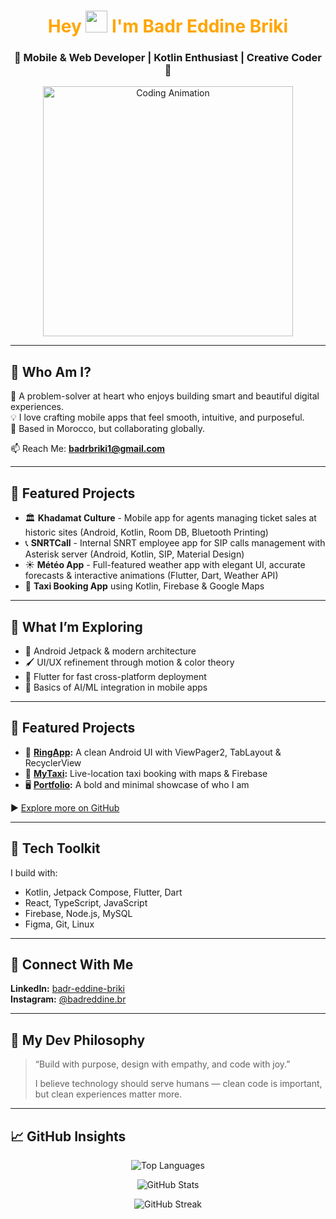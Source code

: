 <h1 align="center" style="color:orange;">Hey <img src="https://github.com/TheDudeThatCode/TheDudeThatCode/blob/master/Assets/Hi.gif" width="35" /> I'm Badr Eddine Briki</h1>
<h3 align="center">🚀 Mobile & Web Developer | Kotlin Enthusiast | Creative Coder 🚀</h3>

<p align="center">
  <img src="https://cdn.dribbble.com/userupload/21436944/file/original-3212fe7a869a76063e59d76c39176c45.gif" alt="Coding Animation" width="400"/>
</p>

---

## 🔶 Who Am I?

🎯 A problem-solver at heart who enjoys building smart and beautiful digital experiences.  
💡 I love crafting mobile apps that feel smooth, intuitive, and purposeful.  
📍 Based in Morocco, but collaborating globally.

📫 Reach Me: **[badrbriki1@gmail.com](mailto:badrbriki1@gmail.com)**

---

## 🔶 Featured Projects

- 🏛️ **Khadamat Culture** - Mobile app for agents managing ticket sales at historic sites (Android, Kotlin, Room DB, Bluetooth Printing)  
- 📞 **SNRTCall** - Internal SNRT employee app for SIP calls management with Asterisk server (Android, Kotlin, SIP, Material Design)
- ☀️ **Météo App** - Full-featured weather app with elegant UI, accurate forecasts & interactive animations (Flutter, Dart, Weather API)  
- 🚖 **Taxi Booking App** using Kotlin, Firebase & Google Maps  
---

## 🔶 What I’m Exploring

- 🧠 Android Jetpack & modern architecture  
- 🖌️ UI/UX refinement through motion & color theory  
- 📱 Flutter for fast cross-platform deployment  
- 🔬 Basics of AI/ML integration in mobile apps

---

## 🔶 Featured Projects

- 📲 **[RingApp](https://github.com/badreddinebr/RingApp):** A clean Android UI with ViewPager2, TabLayout & RecyclerView  
- 🚕 **[MyTaxi](https://github.com/badreddinebr/Taxi):** Live-location taxi booking with maps & Firebase  
- 🖥️ **[Portfolio](https://badreddinebr.github.io/Myportfolio/):** A bold and minimal showcase of who I am

▶️ [Explore more on GitHub](https://github.com/badreddinebr)

---

## 🔶 Tech Toolkit

I build with:
- Kotlin, Jetpack Compose, Flutter, Dart  
- React, TypeScript, JavaScript  
- Firebase, Node.js, MySQL  
- Figma, Git, Linux

---

## 🔶 Connect With Me

**LinkedIn:** [badr-eddine-briki](https://linkedin.com/in/badr-eddine-briki)  
**Instagram:** [@badreddine.br](https://instagram.com/badreddinebr)

---

## 🔶 My Dev Philosophy

> “Build with purpose, design with empathy, and code with joy.”  
>  
> I believe technology should serve humans — clean code is important, but clean experiences matter more.

---

## 📈 GitHub Insights

<p align="center">
  <img src="https://github-readme-stats.vercel.app/api/top-langs?username=badreddinebr&show_icons=true&theme=orange&locale=en&layout=compact" alt="Top Languages" />
</p>
<p align="center">
  <img src="https://github-readme-stats.vercel.app/api?username=badreddinebr&show_icons=true&theme=orange&locale=en" alt="GitHub Stats" />
</p>
<p align="center">
  <img src="https://github-readme-streak-stats.herokuapp.com/?user=badreddinebr&theme=orange" alt="GitHub Streak" />
</p>
